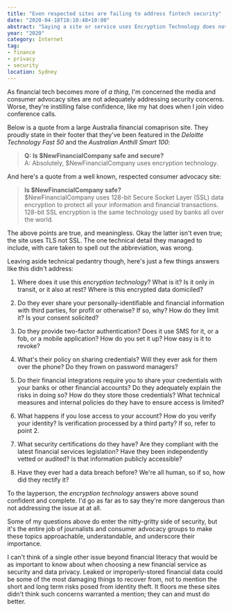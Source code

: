 ```yaml
---
title: "Even respected sites are failing to address fintech security"
date: "2020-04-18T18:10:48+10:00"
abstract: "Saying a site or service uses Encryption Technology does not an adequate explanation make."
year: "2020"
category: Internet
tag:
- finance
- privacy
- security
location: Sydney
---
```

As financial tech becomes more of *a thing*, I'm concerned the media and consumer advocacy sites are not adequately addressing security concerns. Worse, they're instilling false confidence, like my hat does when I join video conference calls.

Below is a quote from a large Australia financial comaprison site. They proudly state in their footer that they've been featured in the *Deloitte Technology Fast 50* and the *Australian Anthill Smart 100*:

> **Q: Is $NewFinancialCompany safe and secure?**   
> A: Absolutely, $NewFinancialCompany uses encryption technology. 

And here's a quote from a well known, respected consumer advocacy site:

> **Is $NewFinancialCompany safe?**   
> $NewFinancialCompany uses 128-bit Secure Socket Layer (SSL) data encryption to protect all your information and financial transactions. 128-bit SSL encryption is the same technology used by banks all over the world.

The above points are true, and meaningless. Okay the latter isn't even true; the site uses TLS not SSL. The one technical detail they managed to include, with care taken to spell out the abbreviation, was wrong.

Leaving aside technical pedantry though, here's just a few things answers like this didn't address:

1. Where does it use this *encryption technology*? What is it? Is it only in transit, or it also at rest? Where is this encrypted data domiciled?

2. Do they ever share your personally-identifiable and financial information with third parties, for profit or otherwise? If so, why? How do they limit it? Is your consent solicited?

3. Do they provide two-factor authentication? Does it use SMS for it, or a fob, or a mobile application? How do you set it up? How easy is it to revoke?

4. What's their policy on sharing credentials? Will they ever ask for them over the phone? Do they frown on password managers?

5. Do their financial integrations require you to share your credentials with your banks or other financial accounts? Do they adequately explain the risks in doing so? How do they store those credentials? What technical measures and internal policies do they have to ensure access is limited?

5. What happens if you lose access to your account? How do you verify your identity? Is verification processed by a third party? If so, refer to point 2. 

6. What security certifications do they have? Are they compliant with the latest financial services legislation? Have they been independently vetted or audited? Is that information publicly accessible?

7. Have they ever had a data breach before? We're all human, so if so, how did they rectify it?

To the layperson, the *encryption technology* answers above sound confident and complete. I'd go as far as to say they're more dangerous than not addressing the issue at at all.

Some of my questions above do enter the nitty-gritty side of security, but it's the entire job of journalists and consumer advocacy groups to make these topics approachable, understandable, and underscore their importance.

I can't think of a single other issue beyond financial literacy that would be as important to know about when choosing a new financial service as security and data privacy. Leaked or improperly-stored financial data could be some of the most damaging things to recover from, not to mention the short and long term risks posed from identity theft. It floors me these sites didn't think such concerns warranted a mention; they can and must do better.

